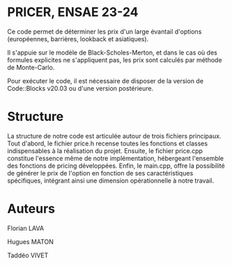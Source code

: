 # **PRICER, ENSAE 23-24**

Ce code permet de déterminer les prix d'un large évantail d'options (européennes, barrières, lookback et asiatiques).

Il s'appuie sur le modèle de Black-Scholes-Merton, et dans le cas où des formules explicites ne s'appliquent pas, les prix sont calculés par méthode de Monte-Carlo.

Pour exécuter le code, il est nécessaire de disposer de la version de Code::Blocks v20.03 ou d'une version postérieure.

# Structure

La structure de notre code est articulée autour de trois fichiers principaux. Tout d'abord, le fichier price.h recense toutes les fonctions et classes indispensables à la réalisation du projet. Ensuite, le fichier price.cpp constitue l'essence même de notre implémentation, hébergeant l'ensemble des fonctions de pricing développées. Enfin, le main.cpp, offre la possibilité de générer le prix de l'option en fonction de ses caractéristiques spécifiques, intégrant ainsi une dimension opérationnelle à notre travail.

# Auteurs

Florian LAVA

Hugues MATON

Taddéo VIVET
